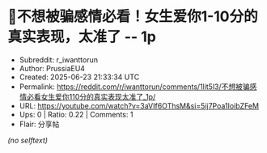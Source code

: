 # 🎯不想被骗感情必看！女生爱你1-10分的真实表现，太准了 -- 1p

- Subreddit: r_iwanttorun
- Author: PrussiaEU4
- Created: 2025-06-23 21:33:34 UTC
- Permalink: https://reddit.com/r/iwanttorun/comments/1lit5l3/不想被骗感情必看女生爱你110分的真实表现太准了_1p/
- URL: https://youtube.com/watch?v=3aVIf6OThsM&si=5ij7Poa1IoibZFeM
- Ups: 0 | Ratio: 0.22 | Comments: 1
- Flair: 分享帖

_(no selftext)_
